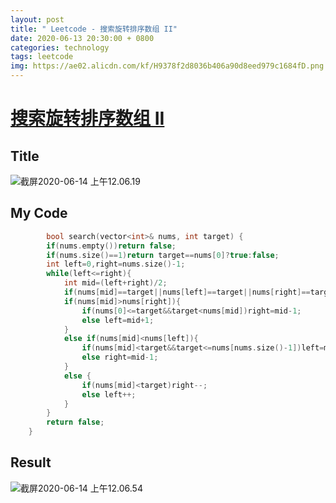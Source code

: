 ```yaml
---
layout: post
title: " Leetcode - 搜索旋转排序数组 II"
date: 2020-06-13 20:30:00 + 0800
categories: technology
tags: leetcode
img: https://ae02.alicdn.com/kf/H9378f2d8036b406a90d8eed979c1684fD.png
---
```

# [搜索旋转排序数组 II](https://leetcode-cn.com/problems/search-in-rotated-sorted-array-ii/)

## Title

![截屏2020-06-14 上午12.06.19](https://tva1.sinaimg.cn/large/007S8ZIlly1gfr4052080j30zy0fmq5g.jpg)

## My Code

```c++
		bool search(vector<int>& nums, int target) {
        if(nums.empty())return false;
        if(nums.size()==1)return target==nums[0]?true:false;
        int left=0,right=nums.size()-1;
        while(left<=right){
            int mid=(left+right)/2;
            if(nums[mid]==target||nums[left]==target||nums[right]==target)return true;
            if(nums[mid]>nums[right]){
                if(nums[0]<=target&&target<nums[mid])right=mid-1;
                else left=mid+1;
            }
            else if(nums[mid]<nums[left]){
                if(nums[mid]<target&&target<=nums[nums.size()-1])left=mid+1;
                else right=mid-1;
            }
            else {
                if(nums[mid]<target)right--;
                else left++;
            }
        }
        return false;
    }
```

## Result

![截屏2020-06-14 上午12.06.54](https://tva1.sinaimg.cn/large/007S8ZIlly1gfr40qhs61j30y209ojsj.jpg)

